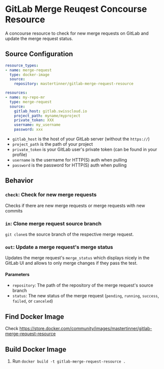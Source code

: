 # GitLab Merge Reuqest Concourse Resource

A concourse resource to check for new merge requests on GitLab and update the merge request status.

## Source Configuration

```yaml
resource_types:
- name: merge-request
  type: docker-image
  source:
    repository: mastertinner/gitlab-merge-request-resource

resources:
- name: my-repo-mr
  type: merge-request
  source:
    gitlab_host: gitlab.swisscloud.io
    project_path: myname/myproject
    private_token: XXX
    username: my_username
    password: xxx
```

* `gitlab_host` is the host of your GitLab server (without the `https://`)
* `project_path` is the path of your project
* `private_token` is your GitLab user's private token (can be found in your profile)
* `username` is the username for HTTP(S) auth when pulling
* `password` is the password for HTTP(S) auth when pulling

## Behavior

### `check`: Check for new merge requests

Checks if there are new merge requests or merge requests with new commits

### `in`: Clone merge request source branch

`git clone`s the source branch of the respective merge request.

### `out`: Update a merge request's merge status

Updates the merge request's `merge_status` which displays nicely in the GitLab UI and allows to only merge changes if they pass the test.

#### Parameters

* `repository`: The path of the repository of the merge request's source branch
* `status`: The new status of the merge request (`pending`, `running`, `success`, `failed`, or `canceled`)

## Find Docker Image

Check <https://store.docker.com/community/images/mastertinner/gitlab-merge-request-resource>

## Build Docker Image

1. Run `docker build -t gitlab-merge-request-resource .`
